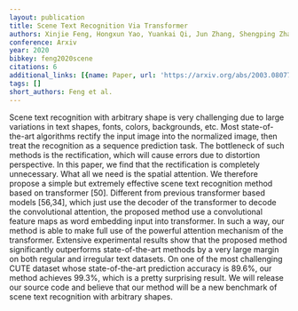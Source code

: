 ```yaml
---
layout: publication
title: Scene Text Recognition Via Transformer
authors: Xinjie Feng, Hongxun Yao, Yuankai Qi, Jun Zhang, Shengping Zhang
conference: Arxiv
year: 2020
bibkey: feng2020scene
citations: 6
additional_links: [{name: Paper, url: 'https://arxiv.org/abs/2003.08077'}]
tags: []
short_authors: Feng et al.
---
```

Scene text recognition with arbitrary shape is very challenging due to large
variations in text shapes, fonts, colors, backgrounds, etc. Most
state-of-the-art algorithms rectify the input image into the normalized image,
then treat the recognition as a sequence prediction task. The bottleneck of
such methods is the rectification, which will cause errors due to distortion
perspective. In this paper, we find that the rectification is completely
unnecessary. What all we need is the spatial attention. We therefore propose a
simple but extremely effective scene text recognition method based on
transformer [50]. Different from previous transformer based models [56,34],
which just use the decoder of the transformer to decode the convolutional
attention, the proposed method use a convolutional feature maps as word
embedding input into transformer. In such a way, our method is able to make
full use of the powerful attention mechanism of the transformer. Extensive
experimental results show that the proposed method significantly outperforms
state-of-the-art methods by a very large margin on both regular and irregular
text datasets. On one of the most challenging CUTE dataset whose
state-of-the-art prediction accuracy is 89.6%, our method achieves 99.3%, which
is a pretty surprising result. We will release our source code and believe that
our method will be a new benchmark of scene text recognition with arbitrary
shapes.